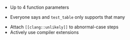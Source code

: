 - Up to 4 function parameters
+ Everyone says and `test_table` only supports that many
- Attach `[[clang::unlikely]]` to abnormal-case steps
- Actively use compiler extensions
